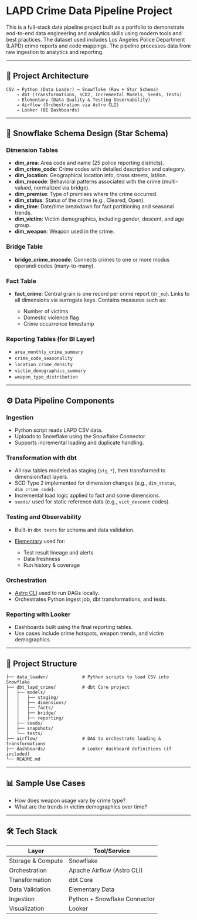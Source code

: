 # LAPD Crime Data Pipeline Project

This is a full-stack data pipeline project built as a portfolio to demonstrate end-to-end data engineering and analytics skills using modern tools and best practices. The dataset used includes Los Angeles Police Department (LAPD) crime reports and code mappings. The pipeline processes data from raw ingestion to analytics and reporting.

---

## 🔧 Project Architecture

```
CSV → Python (Data Loader) → Snowflake (Raw + Star Schema)
    → dbt (Transformations, SCD2, Incremental Models, Seeds, Tests)
    → Elementary (Data Quality & Testing Observability)
    → Airflow (Orchestration via Astro CLI)
    → Looker (BI Dashboards)
```

---

## 🧱 Snowflake Schema Design (Star Schema)

### Dimension Tables

* **dim\_area**: Area code and name (25 police reporting districts).
* **dim\_crime\_code**: Crime codes with detailed description and category.
* **dim\_location**: Geographical location info, cross streets, lat/lon.
* **dim\_mocode**: Behavioral patterns associated with the crime (multi-valued, normalized via bridge).
* **dim\_premise**: Type of premises where the crime occurred.
* **dim\_status**: Status of the crime (e.g., Cleared, Open).
* **dim\_time**: Date/time breakdown for fact partitioning and seasonal trends.
* **dim\_victim**: Victim demographics, including gender, descent, and age group.
* **dim\_weapon**: Weapon used in the crime.

### Bridge Table

* **bridge\_crime\_mocode**: Connects crimes to one or more modus operandi codes (many-to-many).

### Fact Table

* **fact\_crime**: Central grain is one record per crime report (`dr_no`). Links to all dimensions via surrogate keys. Contains measures such as:

  * Number of victims
  * Domestic violence flag
  * Crime occurrence timestamp

### Reporting Tables (for BI Layer)

* `area_monthly_crime_summary`
* `crime_code_seasonality`
* `location_crime_density`
* `victim_demographics_summary`
* `weapon_type_distribution`

---

## ⚙️ Data Pipeline Components

### Ingestion

* Python script reads LAPD CSV data.
* Uploads to Snowflake using the Snowflake Connector.
* Supports incremental loading and duplicate handling.

### Transformation with dbt

* All raw tables modeled as staging (`stg_*`), then transformed to dimension/fact layers.
* SCD Type 2 implemented for dimension changes (e.g., `dim_status`, `dim_crime_code`).
* Incremental load logic applied to fact and some dimensions.
* `seeds/` used for static reference data (e.g., `vict_descent` codes).

### Testing and Observability

* Built-in `dbt tests` for schema and data validation.
* [Elementary](https://elementary-data.github.io/) used for:

  * Test result lineage and alerts
  * Data freshness
  * Run history & coverage

### Orchestration

* [Astro CLI](https://docs.astronomer.io/astro/cli/overview) used to run DAGs locally.
* Orchestrates Python ingest job, dbt transformations, and tests.

### Reporting with Looker

* Dashboards built using the final reporting tables.
* Use cases include crime hotspots, weapon trends, and victim demographics.

---

## 📁 Project Structure

```
├── data_loader/             # Python scripts to load CSV into Snowflake
├── dbt_lapd_crime/          # dbt Core project
│   ├── models/
│   │   ├── staging/
│   │   ├── dimensions/
│   │   ├── facts/
│   │   ├── bridge/
│   │   ├── reporting/
│   ├── seeds/
│   ├── snapshots/
│   └── tests/
├── airflow/                 # DAG to orchestrate loading & transformations
├── dashboards/              # Looker dashboard definitions (if included)
└── README.md
```

---

## 📊 Sample Use Cases

* How does weapon usage vary by crime type?
* What are the trends in victim demographics over time?

---

## 🛠️ Tech Stack

| Layer             | Tool/Service                 |
| ----------------- | ---------------------------- |
| Storage & Compute | Snowflake                    |
| Orchestration     | Apache Airflow (Astro CLI)   |
| Transformation    | dbt Core                     |
| Data Validation   | Elementary Data              |
| Ingestion         | Python + Snowflake Connector |
| Visualization     | Looker                       |
